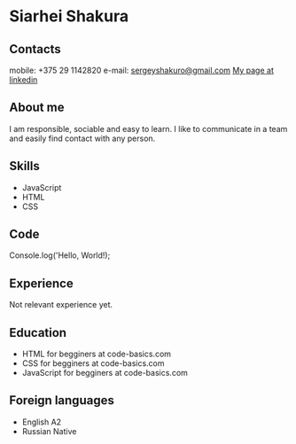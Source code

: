 # Siarhei Shakura 

## Contacts
mobile: +375 29 1142820
e-mail: sergeyshakuro@gmail.com
[My page at linkedin](https://www.linkedin.com/in/sergey-shakuro-78b0a887/)

## About me
I am responsible, sociable and easy to learn. 
I like to communicate in a team and easily find contact with any person.

## Skills
- JavaScript
- HTML
- CSS
   
## Code
Console.log('Hello, World!);

## Experience
Not relevant experience yet.

## Education
- HTML for begginers at code-basics.com
- CSS for begginers at code-basics.com
- JavaScript for begginers at code-basics.com

## Foreign languages
* English A2
* Russian Native